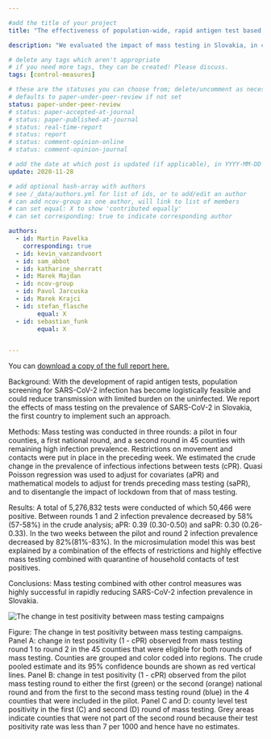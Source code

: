 ```yaml
---

#add the title of your project
title: "The effectiveness of population-wide, rapid antigen test based screening in reducing SARS-CoV-2 infection prevalence in Slovakia" 

description: "We evaluated the impact of mass testing in Slovakia, in combination with other measures put in place around the time, by comparing infection prevalence in each round of testing." 

# delete any tags which aren't appropriate
# if you need more tags, they can be created! Please discuss.
tags: [control-measures]

# these are the statuses you can choose from; delete/uncomment as necessary
# defaults to paper-under-peer-review if not set
status: paper-under-peer-review
# status: paper-accepted-at-journal
# status: paper-published-at-journal
# status: real-time-report
# status: report
# status: comment-opinion-online
# status: comment-opinion-journal

# add the date at which post is updated (if applicable), in YYYY-MM-DD
update: 2020-11-28

# add optional hash-array with authors
# see /_data/authors.yml for list of ids, or to add/edit an author
# can add ncov-group as one author, will link to list of members
# can set equal: X to show 'contributed equally'
# can set corresponding: true to indicate corresponding author

authors:
  - id: Martin Pavelka
    corresponding: true
  - id: kevin_vanzandvoort
  - id: sam_abbot
  - id: katharine_sherratt
  - id: Marek Majdan
  - id: ncov-group
  - id: Pavol Jarcuska
  - id: Marek Krajci
  - id: stefan_flasche 
        equal: X
  - id: sebastian_funk
        equal: X


---
```


You can [download a copy of the full report here.](reports/Slovak_full.pdf) 

Background: With the development of rapid antigen tests, population screening for SARS-CoV-2 infection has become logistically feasible and could reduce transmission with limited burden on the uninfected. We report the effects of mass testing on the prevalence of SARS-CoV-2 in Slovakia, the first country to implement such an approach.

Methods: Mass testing was conducted in three rounds: a pilot in four counties, a first national round, and a second round in 45 counties with remaining high infection prevalence. Restrictions on movement and contacts were put in place in the preceding week. We estimated the crude change in the prevalence of infectious infections between tests (cPR). Quasi Poisson regression was used to adjust for covariates (aPR) and mathematical models to adjust for trends preceding mass testing (saPR), and to disentangle the impact of lockdown from that of mass testing.

Results: A total of 5,276,832 tests were conducted of which 50,466 were positive. Between rounds 1 and 2 infection prevalence decreased by 58% (57-58%) in the crude analysis; aPR: 0.39 (0.30-0.50) and saPR: 0.30 (0.26-0.33). In the two weeks between the pilot and round 2 infection prevalence decreased by 82%(81%-83%). In the microsimulation model this was best explained by a combination of the effects of restrictions and highly effective mass testing combined with quarantine of household contacts of test positives.

Conclusions: Mass testing combined with other control measures was highly successful in rapidly reducing SARS-CoV-2 infection prevalence in Slovakia.

![The change in test positivity between mass testing campaigns](figures/Slovakia_Figure2.png)

Figure: The change in test positivity between mass testing campaigns. Panel A: change in test positivity (1 - cPR) observed from mass testing round 1 to round 2 in the 45 counties that were eligible for both rounds of mass testing. Counties are grouped and color coded into regions. The crude pooled estimate and its 95% confidence bounds are shown as red vertical lines. Panel B: change in test positivity (1 - cPR) observed from the pilot mass testing round to either the first (green) or the second (orange) national round and from the first to the second mass testing round (blue) in the 4 counties that were included in the pilot. Panel C and D: county level test positivity in the first (C) and second (D) round of mass testing. Grey areas indicate counties that were not part of the second round because their test positivity rate was less than 7 per 1000 and hence have no estimates.
